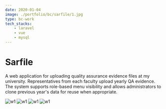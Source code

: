 ```yaml
---
date: 2020-01-04
image: ./portfolio/bc/sarfile/1.jpg
type: bc-work
tech_stacks:
    - laravel
    - vue
    - mysql
---
```


# Sarfile

A web application for uploading quality assurance evidence files at my university. Representatives from each faculty upload yearly QA evidence. The system supports role-based menu visibility and allows administrators to clone previous year's data for reuse when appropriate.

<!-- more -->

![w1](/portfolio/bc/sarfile/1.jpg)
![w1](/portfolio/bc/sarfile/2.jpeg)
![w1](/portfolio/bc/sarfile/3.jpg)
![w1](/portfolio/bc/sarfile/4.jpeg)
